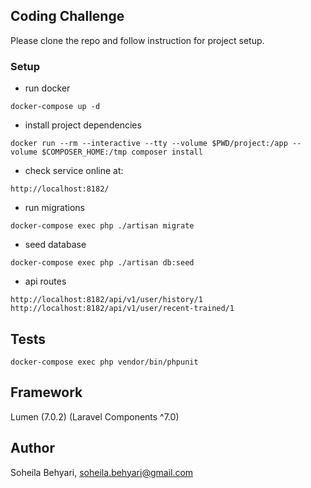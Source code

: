 ## Coding Challenge  

Please clone the repo and follow instruction for project setup.

### Setup

- run docker 
```
docker-compose up -d
```

- install project dependencies
```
docker run --rm --interactive --tty --volume $PWD/project:/app --volume $COMPOSER_HOME:/tmp composer install
```

- check service online at:
```
http://localhost:8182/
```

- run migrations
```
docker-compose exec php ./artisan migrate
```

- seed database
```
docker-compose exec php ./artisan db:seed
```

- api routes
```
http://localhost:8182/api/v1/user/history/1
http://localhost:8182/api/v1/user/recent-trained/1
```



## Tests
```
docker-compose exec php vendor/bin/phpunit
```

## Framework
Lumen (7.0.2) (Laravel Components ^7.0)


## Author
Soheila Behyari, soheila.behyari@gmail.com